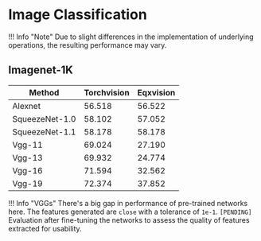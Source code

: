 # Image Classification

!!! Info "Note"
    Due to slight differences in the implementation of underlying operations,
    the resulting performance may vary.


## Imagenet-1K 

| Method         | Torchvision | Eqxvision |
|----------------|-------------|-----------|
| Alexnet        | 56.518      | 56.522    |
| SqueezeNet-1.0 | 58.102      | 57.052    |
| SqueezeNet-1.1 | 58.178      | 58.178    |
| Vgg-11         | 69.024      | 27.190    |
| Vgg-13         | 69.932      | 24.774    |
| Vgg-16         | 71.594      | 32.562    |
| Vgg-19         | 72.374      | 37.852    |


!!! Info "VGGs"
    There's a big gap in performance of pre-trained networks here.
    The features generated are `close` with a tolerance of `1e-1`. 
    `[PENDING]` Evaluation after fine-tuning the networks to assess the quality
    of features extracted for usability.
